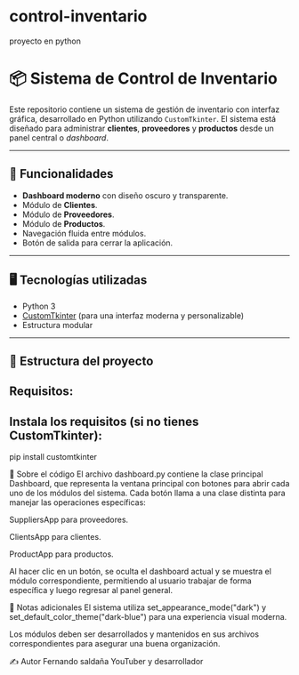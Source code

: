 # control-inventario
proyecto en python 
# 📦 Sistema de Control de Inventario

Este repositorio contiene un sistema de gestión de inventario con interfaz gráfica, desarrollado en Python utilizando `CustomTkinter`. El sistema está diseñado para administrar **clientes**, **proveedores** y **productos** desde un panel central o _dashboard_.

---

## 🎯 Funcionalidades

- **Dashboard moderno** con diseño oscuro y transparente.
- Módulo de **Clientes**.
- Módulo de **Proveedores**.
- Módulo de **Productos**.
- Navegación fluida entre módulos.
- Botón de salida para cerrar la aplicación.

---

## 🖥️ Tecnologías utilizadas

- Python 3
- [CustomTkinter](https://github.com/TomSchimansky/CustomTkinter) (para una interfaz moderna y personalizable)
- Estructura modular

---

## 📁 Estructura del proyecto

## Requisitos:
## Instala los requisitos (si no tienes CustomTkinter):

pip install customtkinter

🧠 Sobre el código
El archivo dashboard.py contiene la clase principal Dashboard, 
que representa la ventana principal con botones para abrir cada uno de los módulos del sistema. 
Cada botón llama a una clase distinta para manejar las operaciones específicas:

SuppliersApp para proveedores.

ClientsApp para clientes.

ProductApp para productos.

Al hacer clic en un botón, se oculta el dashboard actual y se muestra el módulo correspondiente,
 permitiendo al usuario trabajar de forma específica y luego regresar al panel general.

📌 Notas adicionales
El sistema utiliza set_appearance_mode("dark") y set_default_color_theme("dark-blue") para una experiencia visual moderna.

Los módulos deben ser desarrollados y mantenidos en sus archivos correspondientes para asegurar una buena organización.

✍️ Autor
Fernando saldaña
YouTuber y desarrollador 

